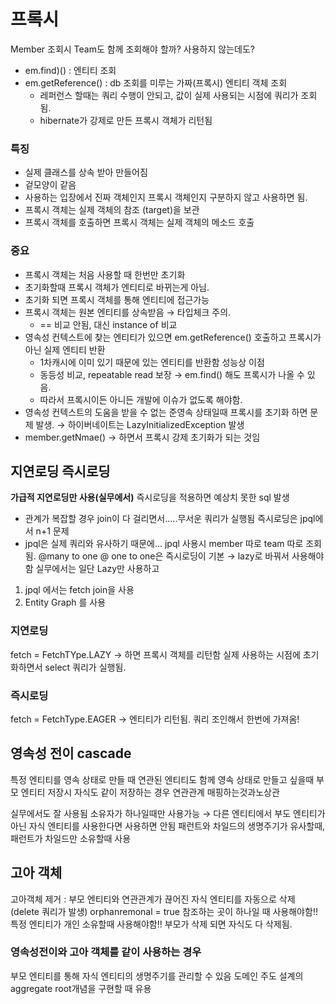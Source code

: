 # 프록시

Member 조회시 Team도 함께 조회해야 할까? 사용하지 않는데도?

- em.find)() : 엔티티 조회
- em.getReference() :  db 조회를 미루는 가짜(프록시)  엔티티 객체 조회
    - 레퍼런스 할때는 쿼리 수행이 안되고, 값이 실제 사용되는 시점에 쿼리가 조회됨.
    - hibernate가 강제로 만든 프록시 객체가 리턴됨

### 특징

- 실제 클래스를 상속 받아 만들어짐
- 겉모양이 같음
- 사용하는 입장에서 진짜 객체인지 프록시 객체인지 구분하지 않고 사용하면 됨.
- 프록시 객체는 실제 객체의 참조 (target)을 보관
- 프록시 객체를 호출하면 프록시 객체는 실제 객체의 메소드 호출

### 중요

- 프록시 객체는 처음 사용할 때 한번만 초기화
- 초기화할때 프록시 객체가 엔티티로 바뀌는게 아님.
- 초기화 되면 프록시 객체를 통해 엔티티에 접근가능
- 프록시 객체는 원본 엔티티를 상속받음 →  타입체크 주의.
    - == 비교 안됨, 대신 instance of 비교
- 영속성 컨텍스트에 찾는 엔티티가 있으면 em.getReference() 호출하고 프록시가 아닌 실제 엔티티 반환
    - 1차캐시에 이미 있기 때문에 있는 엔티티를 반환함  성능상 이점
    - 동등성 비교, repeatable read 보장 → em.find() 해도 프록시가 나올 수 있음.
    - 따라서 프록시이든 아니든 개발에 이슈가 없도록 해야함.
- 영속성 컨텍스트의 도움을 받을 수 없는 준영속 상태일때 프록시를 초기화 하면 문제 발생. → 하이버네이트는 LazyInitializedException  발생
- member.getNmae() → 하면서 프록시 강제 초기화가 되는 것임

## 지연로딩 즉시로딩

**가급적 지연로딩만 사용(실무에서)**
즉시로딩을 적용하면 예상치 못한 sql 발생
- 관계가 복잡할 경우 join이 다 걸리면서.....무서운 쿼리가 실행됨
즉시로딩은 jpql에서 n+1 문제
- jpql은 실제 쿼리와 유사하기 때문에... jpql 사용시 member 따로 team 따로 조회됨.
@many to one @ one to one은 즉시로딩이 기본 → lazy로 바꿔서 사용해야함
실무에서는 일단 Lazy만 사용하고

1. jpql 에서는 fetch join을 사용  
2. Entity Graph 를 사용

### 지연로딩

fetch = FetchTYpe.LAZY → 하면 프록시 객체를 리턴함 
실제 사용하는 시점에 초기화하면서 select 쿼리가 실행됨. 

### 즉시로딩

fetch = FetchType.EAGER → 엔티티가 리턴됨. 
쿼리 조인해서 한번에 가져옴!

## 영속성 전이 cascade

특정 엔티티를 영속 상태로 만들 때 연관된 엔티티도 함께 영속 상태로 만들고 싶을때 
부모 엔티티 저장시 자식도 같이 저장하는 경우 
연관관계 매핑하는것과노상관

실무에서도 잘 사용됨
소유자가 하나일때만 사용가능 → 다른 엔티티에서 부도 엔티티가 아닌 자식 엔티티를 사용한다면 사용하면 안됨
패런트와 차일드의 생명주기가 유사할때, 패런트가 차일드만 소유할때 사용

## 고아 객체

고아객체 제거 : 부모 엔티티와 연관관계가 끊어진 자식 엔티티를 자동으로 삭제 (delete 쿼리가 발생) 
orphanremonal = true
참조하는 곳이 하나일 때 사용해야함!!
특정 엔티티가 개인 소유할때 사용해야함!!
부모가 삭제 되면 자식도 다 삭제됨.
### 영속성전이와 고아 객체를 같이 사용하는 경우
부모 엔티티를 통해 자식 엔티티의 생명주기를 관리할 수 있음
도메인 주도 설계의 aggregate root개념을 구현할 때 유용
